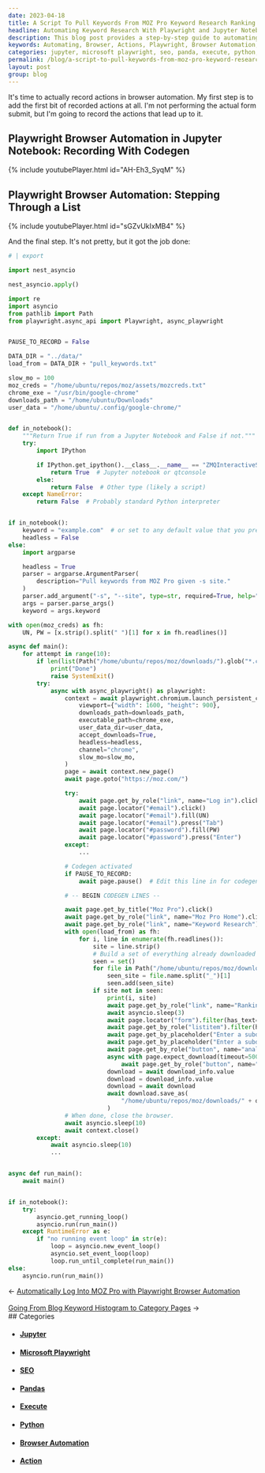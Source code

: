 ```yaml
---
date: 2023-04-18
title: A Script To Pull Keywords From MOZ Pro Keyword Research Ranking Keywords
headline: Automating Keyword Research With Playwright and Jupyter Notebook
description: This blog post provides a step-by-step guide to automating browser actions using Playwright Browser Automation and Jupyter Notebook to pull keywords from MOZ Pro's Keyword Research Ranking Keywords. Additionally, I explain how to set up the environment, execute the code, and download files from a website.
keywords: Automating, Browser, Actions, Playwright, Browser Automation, Jupyter Notebook, MOZ Pro, Keyword Research, Ranking Keywords, Environment, Execute, Code, Download, Files, Website, Script, Set, Click, Link, Subdomain, List Item, Placeholder, Analyze, Button, Export, CSV, Save, Folder, Close
categories: jupyter, microsoft playwright, seo, panda, execute, python, browser automation, action
permalink: /blog/a-script-to-pull-keywords-from-moz-pro-keyword-research-ranking-keywords/
layout: post
group: blog
---
```



It's time to actually record actions in browser automation. My first step is to
add the first bit of recorded actions at all. I'm not performing the actual
form submit, but I'm going to record the actions that lead up to it.

## Playwright Browser Automation in Jupyter Notebook: Recording With Codegen

{% include youtubePlayer.html id="AH-Eh3_SyqM" %}

## Playwright Browser Automation: Stepping Through a List

{% include youtubePlayer.html id="sGZvUkIxMB4" %}

And the final step. It's not pretty, but it got the job done:

```python
# | export

import nest_asyncio

nest_asyncio.apply()

import re
import asyncio
from pathlib import Path
from playwright.async_api import Playwright, async_playwright


PAUSE_TO_RECORD = False

DATA_DIR = "../data/"
load_from = DATA_DIR + "pull_keywords.txt"

slow_mo = 100
moz_creds = "/home/ubuntu/repos/moz/assets/mozcreds.txt"
chrome_exe = "/usr/bin/google-chrome"
downloads_path = "/home/ubuntu/Downloads"
user_data = "/home/ubuntu/.config/google-chrome/"


def in_notebook():
    """Return True if run from a Jupyter Notebook and False if not."""
    try:
        import IPython

        if IPython.get_ipython().__class__.__name__ == "ZMQInteractiveShell":
            return True  # Jupyter notebook or qtconsole
        else:
            return False  # Other type (likely a script)
    except NameError:
        return False  # Probably standard Python interpreter


if in_notebook():
    keyword = "example.com"  # or set to any default value that you prefer
    headless = False
else:
    import argparse

    headless = True
    parser = argparse.ArgumentParser(
        description="Pull keywords from MOZ Pro given -s site."
    )
    parser.add_argument("-s", "--site", type=str, required=True, help="Value for site")
    args = parser.parse_args()
    keyword = args.keyword

with open(moz_creds) as fh:
    UN, PW = [x.strip().split(" ")[1] for x in fh.readlines()]

async def main():
    for attempt in range(10):
        if len(list(Path("/home/ubuntu/repos/moz/downloads/").glob("*.csv"))) == len(list(Path("/home/ubuntu/repos/moz/downloads/").glob("*.csv"))):
            print("Done")
            raise SystemExit()
        try:
            async with async_playwright() as playwright:
                context = await playwright.chromium.launch_persistent_context(
                    viewport={"width": 1600, "height": 900},
                    downloads_path=downloads_path,
                    executable_path=chrome_exe,
                    user_data_dir=user_data,
                    accept_downloads=True,
                    headless=headless,
                    channel="chrome",
                    slow_mo=slow_mo,
                )
                page = await context.new_page()
                await page.goto("https://moz.com/")

                try:
                    await page.get_by_role("link", name="Log in").click()
                    await page.locator("#email").click()
                    await page.locator("#email").fill(UN)
                    await page.locator("#email").press("Tab")
                    await page.locator("#password").fill(PW)
                    await page.locator("#password").press("Enter")
                except:
                    ...

                # Codegen activated
                if PAUSE_TO_RECORD:
                    await page.pause()  # Edit this line in for codegen and out for automation.

                # -- BEGIN CODEGEN LINES --

                await page.get_by_title("Moz Pro").click()
                await page.get_by_role("link", name="Moz Pro Home").click()
                await page.get_by_role("link", name="Keyword Research").click()
                with open(load_from) as fh:
                    for i, line in enumerate(fh.readlines()):
                        site = line.strip()
                        # Build a set of everything already downloaded
                        seen = set()
                        for file in Path("/home/ubuntu/repos/moz/downloads/").glob("*.csv"):
                            seen_site = file.name.split("_")[1]
                            seen.add(seen_site)
                        if site not in seen:
                            print(i, site)
                            await page.get_by_role("link", name="Ranking Keywords").click()
                            await asyncio.sleep(3)
                            await page.locator("form").filter(has_text="root domainUnited States - en-USanalyze").locator("span").first.click()
                            await page.get_by_role("listitem").filter(has_text="subdomain").click()
                            await page.get_by_placeholder("Enter a subdomain (ex: news.mydomain.com) to find keywords that rank").click()
                            await page.get_by_placeholder("Enter a subdomain (ex: news.mydomain.com) to find keywords that rank").fill(site)
                            await page.get_by_role("button", name="analyze").click()
                            async with page.expect_download(timeout=5000000) as download_info:
                                await page.get_by_role("button", name="Export CSV").click()
                            download = await download_info.value
                            download = download_info.value
                            download = await download
                            await download.save_as(
                                "/home/ubuntu/repos/moz/downloads/" + download.suggested_filename
                            )
                # When done, close the browser.
                await asyncio.sleep(10)
                await context.close()
        except:
            await asyncio.sleep(10)
            ...


async def run_main():
    await main()


if in_notebook():
    try:
        asyncio.get_running_loop()
        asyncio.run(run_main())
    except RuntimeError as e:
        if "no running event loop" in str(e):
            loop = asyncio.new_event_loop()
            asyncio.set_event_loop(loop)
            loop.run_until_complete(run_main())
else:
    asyncio.run(run_main())
```


<div class="arrow-links"><div class="post-nav-prev"><span class="arrow">&larr;&nbsp;</span><a href="/blog/automatically-log-into-moz-pro-with-playwright-browser-automation/">Automatically Log Into MOZ Pro with Playwright Browser Automation</a></div> &nbsp; <div class="post-nav-next"><a href="/blog/going-from-blog-keyword-histogram-to-category-pages/">Going From Blog Keyword Histogram to Category Pages</a><span class="arrow">&nbsp;&rarr;</span></div></div>
## Categories

<ul>
<li><h4><a href='/jupyter/'>Jupyter</a></h4></li>
<li><h4><a href='/microsoft-playwright/'>Microsoft Playwright</a></h4></li>
<li><h4><a href='/seo/'>SEO</a></h4></li>
<li><h4><a href='/panda/'>Pandas</a></h4></li>
<li><h4><a href='/execute/'>Execute</a></h4></li>
<li><h4><a href='/python/'>Python</a></h4></li>
<li><h4><a href='/browser-automation/'>Browser Automation</a></h4></li>
<li><h4><a href='/action/'>Action</a></h4></li></ul>